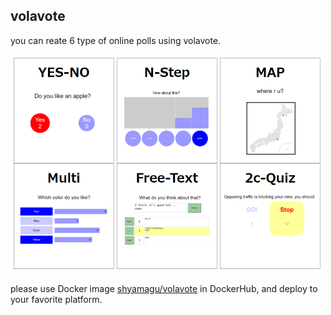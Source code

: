 ## volavote

you can reate 6 type of online polls using volavote.

<img src="./public/images/overview.png" width="500">

please use Docker image [shyamagu/volavote](https://hub.docker.com/r/shyamagu/volavote "volavote") in DockerHub, and deploy to your favorite platform.







